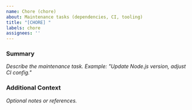 ```yaml
---
name: Chore (chore)
about: Maintenance tasks (dependencies, CI, tooling)
title: "[CHORE] "
labels: chore
assignees: ''
---
```


### Summary
_Describe the maintenance task. Example: "Update Node.js version, adjust CI config."_

### Additional Context
_Optional notes or references._

